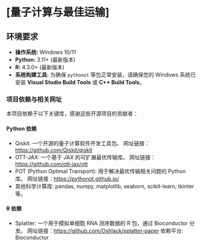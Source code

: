 # [量子计算与最佳运输]


## 环境要求

*   **操作系统:** Windows 10/11
*   **Python:** 3.11+ (最新版本)
*   **R:** 4.3.0+ (最新版本)
*   **系统构建工具:** 为确保 `pythonot` 等包正常安装，请确保您的 Windows 系统已安装 **Visual Studio Build Tools** 或 **C++ Build Tools**。

### 项目依赖与相关网址
本项目依赖于以下关键库，感谢这些开源项目的贡献者：

#### Python 依赖
*   Qiskit: 一个开源的量子计算软件开发工具包。
网址链接：https://github.com/Qiskit/qiskit
*   OTT-JAX: 一个基于 JAX 的可扩展最优传输库。
网址链接：https://github.com/ott-jax/ott
*   POT (Python Optimal Transport): 用于解决最优传输相关问题的 Python 库。
网址链接：https://pythonot.github.io/
*   其他科学计算库: pandas, numpy, matplotlib, seaborn, scikit-learn, tkinter 等。

#### R 依赖
*    Splatter: 一个用于模拟单细胞 RNA 测序数据的 R 包，通过 Bioconductor 分发。
网址链接：https://github.com/Oshlack/splatter-paper
依赖平台: Bioconductor

